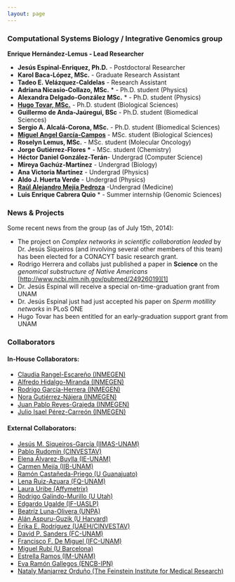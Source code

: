 ```yaml
---
layout: page
---
```


### Computational Systems Biology / Integrative Genomics group

__Enrique Hernández-Lemus - Lead Researcher__

* __Jesús Espinal-Enriquez, Ph.D.__  - Postdoctoral Researcher
* __Karol Baca-López, MSc.__  - Graduate Research Assistant
* __Tadeo E. Velázquez-Caldelas__ - Research Assistant
* __Adriana Nicasio-Collazo, MSc.__ * - Ph.D. student (Physics)
* __Alexandra Delgado-González MSc.__ * - Ph.D.  student (Physics)
* __[Hugo Tovar, MSc.][B]__ - Ph.D. student (Biological Sciences)
* __Guillermo de Anda-Jaúregui, BSc__ - Ph.D. student (Biomedical Sciences)
* __Sergio A. Alcalá-Corona, MSc.__ - Ph.D. student (Biomedical Sciences)
* __[Miguel Angel García-Campos][A]__ - MSc. student (Biological Sciences)
* __Roselyn Lemus, MSc.__ - MSc. student (Molecular Oncology)
* __Jorge Gutiérrez-Flores *__   - MSc. student (Chemistry)
* __Héctor Daniel González-Terán__- Undergrad (Computer Science)
* __Mireya Gachúz-Martínez__ - Undergrad (Biology)
* __Ana Victoria Martínez__ - Undergrad (Physics)
* __Aldo J. Huerta Verde__  - Undergrad (Physics)
* __[Raúl Alejandro Mejía Pedroza][C]__ -Undergrad (Medicine)
* __Luis Enrique Cabrera Quio__ * - Summer internship (Genomic Sciences)

### News & Projects

Some recent news from the group (as of July 15th, 2014):

* The project on _Complex networks in scientific collaboration leaded_ by Dr. Jesús Siqueiros (and involving several other members of this team) has been elected for a CONACYT basic research  grant. 
* Rodrigo Herrera and collabs just published a paper in __Science__ on the _genomical substructure of Native Americans_ 
[http://www.ncbi.nlm.nih.gov/pubmed/24926019][1]
* Dr. Jesús Espinal will receive a special on-time-graduation grant from UNAM
* Dr. Jesús Espinal just had just accepted his paper on _Sperm motillity networks_ in PLoS ONE
* Hugo Tovar has been entitled for an early-graduation support grant from UNAM

### Collaborators

#### In-House Collaborators:

* [Claudia Rangel-Escareño (INMEGEN)][2]
* [Alfredo Hidalgo-Miranda (INMEGEN)][3]
* [Rodrigo García-Herrera (INMEGEN)][4]
* [Nora Gutiérrez-Nájera (INMEGEN)][5]
* [Juan Pablo Reyes-Grajeda (INMEGEN)][6]
* [Julio Isael Pérez-Carreón (INMEGEN)][7]

#### External Collaborators:

* [Jesús M. Siqueiros-García (IIMAS-UNAM)][a]
* [Pablo Rudomín (CINVESTAV)][b]
* [Elena Álvarez-Buylla (IE-UNAM)][c]
* [Carmen Mejía (IIB-UNAM)][d]
* [Ramón Castañeda-Priego (U Guanajuato)][e]
* [Lena Ruiz-Azuara (FQ-UNAM)][f]
* [Laura Uribe (Affymetrix)][g]
* [Rodrigo Galindo-Murillo (U Utah)][h]
* [Edgardo Ugalde (IF-UASLP)][i]
* [Beatríz Luna-Olivera (UNPA)][j]
* [Alán Aspuru-Guzik (U Harvard)][k]
* [Erika E. Rodríguez (UAEH/CINVESTAV)][l]
* [David P. Sanders (FC-UNAM)][m]
* [Francisco F. De Miguel (IFC-UNAM)][n]
* [Miguel Rubí (U Barcelona)][o]
* [Estrella Ramos (IM-UNAM)][p]
* [Eva Ramón Gallegos (ENCB-IPN)][q]
* [Nataly Manjarrez Orduño (The Feinstein Institute for Medical Research)][r]



[1]: http://www.ncbi.nlm.nih.gov/pubmed/24926019
[2]: http://www.inmegen.gob.mx/es/investigacion/investigadores/curriculum-vitae/?perfil=19
[3]: http://www.inmegen.gob.mx/es/investigacion/investigadores/curriculum-vitae/?perfil=17
[4]: http://www.inmegen.gob.mx/es/investigacion/investigadores/curriculum-vitae/?perfil=235
[5]: http://www.inmegen.gob.mx/es/investigacion/investigadores/curriculum-vitae/?perfil=16
[6]: http://www.inmegen.gob.mx/es/investigacion/investigadores/curriculum-vitae/?perfil=25
[7]: http://www.inmegen.gob.mx/es/investigacion/investigadores/curriculum-vitae/?perfil=223

[a]: http://www.iimas.unam.mx/biblioteca/index.php/colaboradors/detalle/1/s
[b]: http://www.fisio.cinvestav.mx/academicos/rudomin/
[c]: http://www.ecologia.unam.mx/ie/academicos/alvarez/alvarez_contacto.htm
[d]: http://www.biomedicas.unam.mx/_administracion/_departamentos/medicina_genomica_toxicologia_ambiental/carmen_mejia.html
[e]: http://www.ifug.ugto.mx/~ramoncp/
[f]: http://www.quimica.unam.mx/ficha_investigador.php?ID=157&tipo=2
[g]: http://www.linkedin.com/pub/laura-uribe/9/608/430
[h]: http://faculty.utah.edu/u0818159-RODRIGO_GALINDO/research/index.hml
[i]: http://www.ifisica.uaslp.mx/~ugalde/
[j]: http://www.unpa.edu.mx/profesores/loma_bonita/beatriz_carely_luna_olivera.html
[k]: http://aspuru.chem.harvard.edu/
[l]: http://www.uaeh.edu.mx/campus/icbi/investigacion/matematicas/curriculums/erika.html
[m]: http://sistemas.fciencias.unam.mx/~dsanders/
[n]: http://www.ifc.unam.mx/investigadores/francisco-f-de-miguel
[o]: http://www.ffn.ub.es/webmrubi/
[p]: http://genomicacomputacional.inmegen.gob.mx/ehernandez/www.iim.unam.mx
[q]: http://biomedbiotec.encb.ipn.mx/doctorado/Eva_Ramon.php
[r]: http://www.feinsteininstitute.org/

[A]: http://csbig.inmegen.gob.mx/people/angel_campos/
[B]: http://csbig.inmegen.gob.mx/people/hugo_tovar/
[C]: http://csbig.inmegen.gob.mx/people/raul_mejia/
